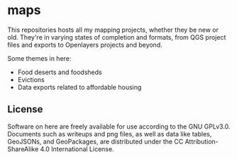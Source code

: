 # maps

This repositories hosts all my mapping projects, whether they be new or old. They're in varying states of completion and formats, from QGS project files and exports to Openlayers projects and beyond.

Some themes in here:
  - Food deserts and foodsheds
  - Evictions
  - Data exports related to affordable housing

## License

Software on here are freely available for use according to the GNU GPLv3.0. Documents such as writeups and png files, as well as data like tables, GeoJSONs, and GeoPackages, are distributed under the CC Attribution-ShareAlike 4.0 International License.
